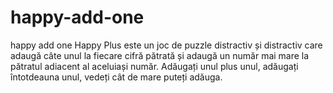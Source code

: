 # happy-add-one
happy add one
Happy Plus este un joc de puzzle distractiv și distractiv care adaugă câte unul la fiecare cifră pătrată și adaugă un număr mai mare la pătratul adiacent al aceluiași număr. Adăugați unul plus unul, adăugați întotdeauna unul, vedeți cât de mare puteți adăuga.
